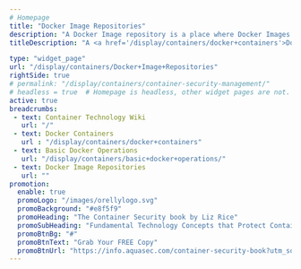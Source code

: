 ```yaml
---
# Homepage
title: "Docker Image Repositories"
description: "A Docker Image repository is a place where Docker Images are actually stored, compared to the image registry which is a collection of pointers to this images. This page gathers resources about public repositories like the Docker hub and private repositories and how to set up and manage Docker repositories."
titleDescription: "A <a href='/display/containers/docker+containers'>Docker</a> Image repository is a place where <a href='/display/containers/docker+registries+101'>image registry</a> are actually stored, compared to the image registry which is a collection of pointers to this images. This page gathers resources about public repositories like the <a href='/display/containers/working+with+docker+hub'>Docker hub</a> and private repositories and how to set up and manage Docker repositories." 

type: "widget_page"
url: "/display/containers/Docker+Image+Repositories" 
rightSide: true 
# permalink: "/display/containers/container-security-management/"
# headless = true  # Homepage is headless, other widget pages are not.
active: true
breadcrumbs:
 - text: Container Technology Wiki
   url: "/"
 - text: Docker Containers
   url : "/display/containers/docker+containers"
 - text: Basic Docker Operations
   url: "/display/containers/basic+docker+operations/"
 - text: Docker Image Repositories
   url: ""
promotion:
  enable: true
  promoLogo: "/images/orellylogo.svg"
  promoBackground: "#e8f5f9"
  promoHeading: "The Container Security book by Liz Rice"
  promoSubHeading: "Fundamental Technology Concepts that Protect Containerized Applications"
  promoBtnBg: "#"
  promoBtnText: "Grab Your FREE Copy"
  promoBtnUrl: "https://info.aquasec.com/container-security-book?utm_source=wiki"
---
```



